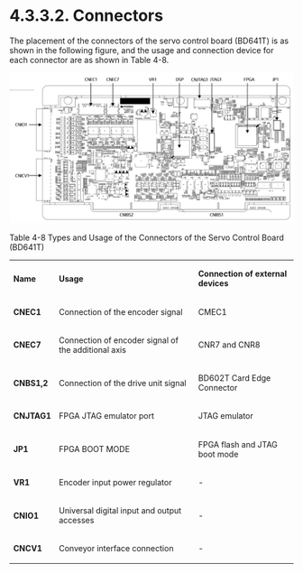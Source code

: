 ﻿# 4.3.3.2. Connectors

The placement of the connectors of the servo control board (BD641T) is as shown in the following figure, and the usage and connection device for each connector are as shown in Table 4-8. 

![](../../../_assets/4.3.3.1._개요(Hi6).png  )

Table 4-8 Types and Usage of the Connectors of the Servo Control Board (BD641T)

<table>
<tbody>
<tr class="odd">
<td><p><strong>Name</strong></p></td>
<td><p><strong>Usage</strong></p></td>
<td><p><strong>Connection of external devices</strong></p></td>
</tr>
<tr class="even">
<td><p><strong>CNEC1</strong></p></td>
<td><p>Connection of the encoder signal</p></td>
<td><p>CMEC1</p></td>
</tr>
<tr class="odd">
<td><p><strong>CNEC7</strong></p></td>
<td><p>Connection of encoder signal of the additional axis</p></td>
<td><p>CNR7 and CNR8</p></td>
</tr>
<tr class="even">
<td><p><strong>CNBS1,2</strong></p></td>
<td><p>Connection of the drive unit signal</p></td>
<td><p>BD602T Card Edge Connector</p></td>
</tr>
<tr class="odd">
<td><p><strong>CNJTAG1</strong></p></td>
<td><p>FPGA JTAG emulator port</p></td>
<td><p>JTAG emulator</p></td>
</tr>
<tr class="even">
<td><p><strong>JP1</strong></p></td>
<td><p>FPGA BOOT MODE</p></td>
<td><p>FPGA flash and JTAG boot mode</p></td>
</tr>
<tr class="odd">
<td><p><strong>VR1</strong></p></td>
<td><p>Encoder input power regulator</p></td>
<td><p>-</p></td>
</tr>
<tr class="even">
<td><p><strong>CNIO1</strong></p></td>
<td><p>Universal digital input and output accesses</p></td>
<td><p>-</p></td>
</tr>
<tr class="odd">
<td><p><strong>CNCV1</strong></p></td>
<td><p>Conveyor interface connection</p></td>
<td><p>-</p></td>
</tr>

</tbody>
</table>
